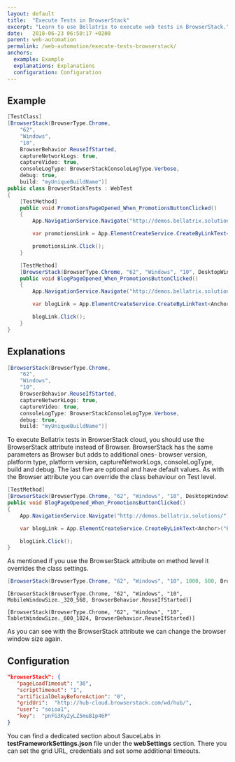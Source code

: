 ```yaml
---
layout: default
title:  "Execute Tests in BrowserStack"
excerpt: "Learn to use Bellatrix to execute web tests in BrowserStack."
date:   2018-06-23 06:50:17 +0200
parent: web-automation
permalink: /web-automation/execute-tests-browserstack/
anchors:
  example: Example
  explanations: Explanations
  configuration: Configuration
---
```

Example
-------
```csharp
[TestClass]
[BrowserStack(BrowserType.Chrome,
    "62",
    "Windows",
    "10",
    BrowserBehavior.ReuseIfStarted,
    captureNetworkLogs: true,
    captureVideo: true,
    consoleLogType: BrowserStackConsoleLogType.Verbose,
    debug: true,
    build: "myUniqueBuildName")]
public class BrowserStackTests : WebTest
{
    [TestMethod]
    public void PromotionsPageOpened_When_PromotionsButtonClicked()
    {
        App.NavigationService.Navigate("http://demos.bellatrix.solutions/");

        var promotionsLink = App.ElementCreateService.CreateByLinkText<Anchor>("Promotions");

        promotionsLink.Click();
    }

    [TestMethod]
    [BrowserStack(BrowserType.Chrome, "62", "Windows", "10", DesktopWindowSize._1280_1024, BrowserBehavior.ReuseIfStarted)]
    public void BlogPageOpened_When_PromotionsButtonClicked()
    {
        App.NavigationService.Navigate("http://demos.bellatrix.solutions/");

        var blogLink = App.ElementCreateService.CreateByLinkText<Anchor>("Blog");

        blogLink.Click();
    }
}
```

Explanations
------------
```csharp
[BrowserStack(BrowserType.Chrome,
    "62",
    "Windows",
    "10",
    BrowserBehavior.ReuseIfStarted,
    captureNetworkLogs: true,
    captureVideo: true,
    consoleLogType: BrowserStackConsoleLogType.Verbose,
    debug: true,
    build: "myUniqueBuildName")]
```
To execute Bellatrix tests in BrowserStack cloud, you should use the BrowserStack attribute instead of Browser. BrowserStack has the same parameters as Browser but adds to additional ones- browser version, platform type, platform version, captureNetworkLogs, consoleLogType, build and debug. The last five are optional and have default values. As with the Browser attribute you can override the class behaviour on Test level.
```csharp
[TestMethod]
[BrowserStack(BrowserType.Chrome, "62", "Windows", "10", DesktopWindowSize._1280_1024, BrowserBehavior.ReuseIfStarted)]
public void BlogPageOpened_When_PromotionsButtonClicked()
{
    App.NavigationService.Navigate("http://demos.bellatrix.solutions/");

    var blogLink = App.ElementCreateService.CreateByLinkText<Anchor>("Blog");

    blogLink.Click();
}
```
As mentioned if you use the BrowserStack attribute on method level it overrides the class settings.
```csharp
[BrowserStack(BrowserType.Chrome, "62", "Windows", "10", 1000, 500, BrowserBehavior.ReuseIfStarted)]
```
```
[BrowserStack(BrowserType.Chrome, "62", "Windows", "10", MobileWindowSize._320_568, BrowserBehavior.ReuseIfStarted)]
```
```
[BrowserStack(BrowserType.Chrome, "62", "Windows", "10", TabletWindowSize._600_1024, BrowserBehavior.ReuseIfStarted)]
```
As you can see with the BrowserStack attribute we can change the browser window size again.

Configuration
-------------
```json
"browserStack": {
   "pageLoadTimeout": "30",
   "scriptTimeout": "1",
   "artificialDelayBeforeAction": "0",
   "gridUri":  "http://hub-cloud.browserstack.com/wd/hub/",
   "user": "soioa1",
   "key":  "pnFG3Ky2yLZ5muB1p46P"
}
```
You can find a dedicated section about SauceLabs in **testFrameworkSettings.json** file under the **webSettings** section. There you can set the grid URL, credentials and set some additional timeouts.